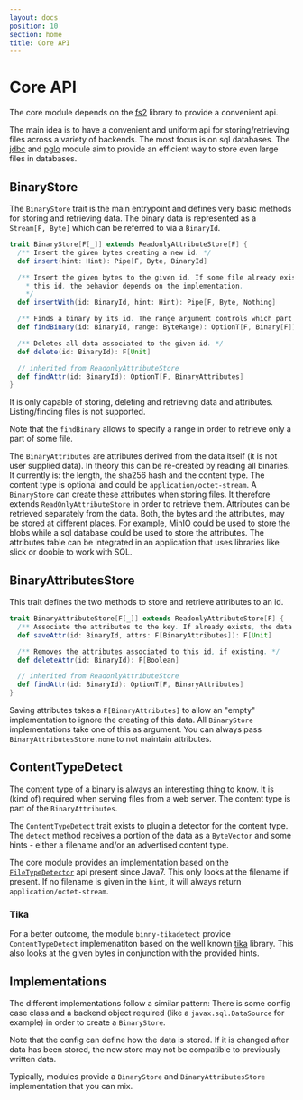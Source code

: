 ```yaml
---
layout: docs
position: 10
section: home
title: Core API
---
```


# Core API

The core module depends on the [fs2](https://fs2.io/) library to
provide a convenient api.

The main idea is to have a convenient and uniform api for
storing/retrieving files across a variety of backends. The most focus
is on sql databases. The [jdbc](jdbc.html) and [pglo](pglo.html)
module aim to provide an efficient way to store even large files in
databases.

## BinaryStore

The `BinaryStore` trait is the main entrypoint and defines very basic
methods for storing and retrieving data. The binary data is
represented as a `Stream[F, Byte]` which can be referred to via a
`BinaryId`.

``` scala
trait BinaryStore[F[_]] extends ReadonlyAttributeStore[F] {
  /** Insert the given bytes creating a new id. */
  def insert(hint: Hint): Pipe[F, Byte, BinaryId]

  /** Insert the given bytes to the given id. If some file already exists by
    * this id, the behavior depends on the implementation.
    */
  def insertWith(id: BinaryId, hint: Hint): Pipe[F, Byte, Nothing]

  /** Finds a binary by its id. The range argument controls which part to return. */
  def findBinary(id: BinaryId, range: ByteRange): OptionT[F, Binary[F]]

  /** Deletes all data associated to the given id. */
  def delete(id: BinaryId): F[Unit]

  // inherited from ReadonlyAttributeStore
  def findAttr(id: BinaryId): OptionT[F, BinaryAttributes]
}
```

It is only capable of storing, deleting and retrieving data and
attributes. Listing/finding files is not supported.

Note that the `findBinary` allows to specify a range in order to
retrieve only a part of some file.

The `BinaryAttributes` are attributes derived from the data itself (it
is not user supplied data). In theory this can be re-created by
reading all binaries. It currently is: the length, the sha256 hash and
the content type. The content type is optional and could be
`application/octet-stream`. A `BinaryStore` can create these
attributes when storing files. It therefore extends
`ReadOnlyAttributeStore` in order to retrieve them. Attributes can be
retrieved separately from the data. Both, the bytes and the
attributes, may be stored at different places. For example, MinIO
could be used to store the blobs while a sql database could be used to
store the attributes. The attributes table can be integrated in an
application that uses libraries like slick or doobie to work with SQL.


## BinaryAttributesStore

This trait defines the two methods to store and retrieve attributes to
an id.

``` scala
trait BinaryAttributeStore[F[_]] extends ReadonlyAttributeStore[F] {
  /** Associate the attributes to the key. If already exists, the data is replaced. */
  def saveAttr(id: BinaryId, attrs: F[BinaryAttributes]): F[Unit]

  /** Removes the attributes associated to this id, if existing. */
  def deleteAttr(id: BinaryId): F[Boolean]

  // inherited from ReadonlyAttributeStore
  def findAttr(id: BinaryId): OptionT[F, BinaryAttributes]
}
```

Saving attributes takes a `F[BinaryAttributes]` to allow an "empty"
implementation to ignore the creating of this data. All `BinaryStore`
implementations take one of this as argument. You can always pass
`BinaryAttributesStore.none` to not maintain attributes.



## ContentTypeDetect

The content type of a binary is always an interesting thing to know.
It is (kind of) required when serving files from a web server. The
content type is part of the `BinaryAttributes`.

The `ContentTypeDetect` trait exists to plugin a detector for the
content type. The `detect` method receives a portion of the data as a
`ByteVector` and some hints - either a filename and/or an advertised
content type.

The core module provides an implementation based on the
[`FileTypeDetector`](https://docs.oracle.com/javase/8/docs/api/java/nio/file/spi/FileTypeDetector.html)
api present since Java7. This only looks at the filename if present.
If no filename is given in the `hint`, it will always return
`application/octet-stream`.

### Tika

For a better outcome, the module `binny-tikadetect` provide
`ContentTypeDetect` implemenatiton based on the well known
[tika](https://tika.apache.org/) library. This also looks at the given
bytes in conjunction with the provided hints.


## Implementations

The different implementations follow a similar pattern: There is some
config case class and a backend object required (like a
`javax.sql.DataSource` for example) in order to create a
`BinaryStore`.

Note that the config can define how the data is stored. If it is
changed after data has been stored, the new store may not be
compatible to previously written data.

Typically, modules provide a `BinaryStore` and `BinaryAttributesStore`
implementation that you can mix.
